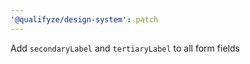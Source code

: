 ```yaml
---
'@qualifyze/design-system': patch
---
```


Add `secondaryLabel` and `tertiaryLabel` to all form fields
